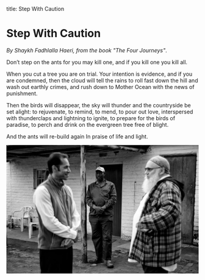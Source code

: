 title: Step With Caution

# Step With Caution

_By Shaykh Fadhlalla Haeri, from the book "The Four Journeys"_.

Don’t step on the ants
for you may kill one,
and if you kill one
you kill all.

When you cut a tree
you are on trial.
Your intention is evidence,
and if you are condemned, then
the cloud will tell the rains
to roll fast down the hill
and wash out earthly crimes,
and rush down to Mother Ocean
with the news of punishment.

Then the birds will disappear,
the sky will thunder
and the countryside be set alight:
to rejuvenate,
to remind,
to mend,
to pour out love,
interspersed with thunderclaps
and lightning to ignite,
to prepare for the birds of paradise,
to perch and drink
on the evergreen tree free of blight.

And the ants will re-build again
In praise of life and light.

![Step With Caution](./img/step-caution.jpg)